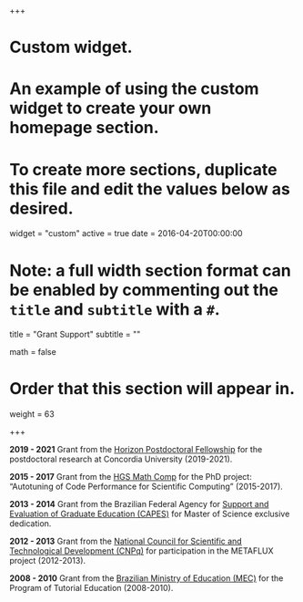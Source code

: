 +++
# Custom widget.
# An example of using the custom widget to create your own homepage section.
# To create more sections, duplicate this file and edit the values below as desired.
widget = "custom"
active = true
date = 2016-04-20T00:00:00

# Note: a full width section format can be enabled by commenting out the `title` and `subtitle` with a `#`.
title = "Grant Support"
subtitle = ""

math = false


# Order that this section will appear in.
weight = 63

+++

**2019 - 2021** 
Grant from the [Horizon Postdoctoral Fellowship](https://www.concordia.ca/sgs/postdoctoral-fellows/funding/horizon.html) for the postdoctoral research at Concordia University (2019-2021). 

**2015 - 2017** 
Grant from the [HGS Math Comp](http://www.mathcomp.uni-heidelberg.de/) for the 
PhD project: “Autotuning of Code Performance for Scientific Computing” (2015-2017). 

**2013 - 2014**
Grant from the Brazilian Federal Agency for [Support and Evaluation of Graduate 
Education (CAPES)](https://www.iie.org/Programs/CAPES) for Master of Science exclusive dedication.

**2012 - 2013**
Grant from the [National Council for Scientific and Technological Development (CNPq)](http://www.cnpq.br/) 
for participation in the METAFLUX project (2012-2013).

**2008 - 2010**
Grant from the [Brazilian Ministry of Education (MEC)](https://www.mec.gov.br/) for the Program 
of Tutorial Education (2008-2010).

